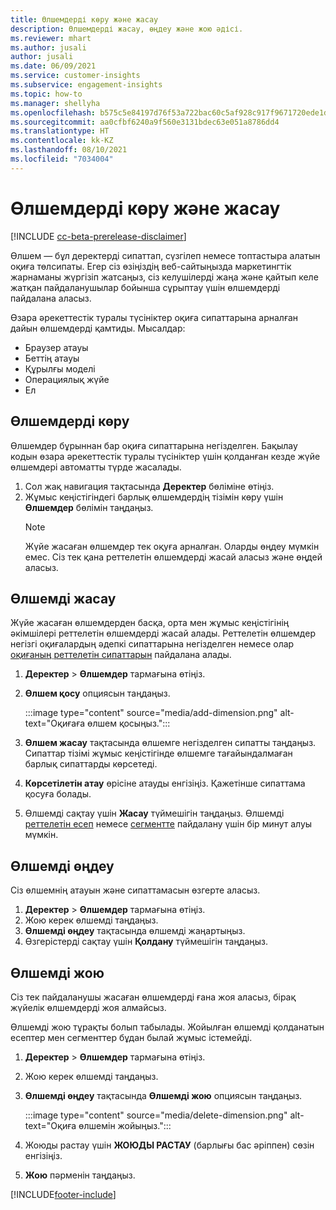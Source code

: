 ```yaml
---
title: Өлшемдерді көру және жасау
description: Өлшемдерді жасау, өңдеу және жою әдісі.
ms.reviewer: mhart
ms.author: jusali
author: jusali
ms.date: 06/09/2021
ms.service: customer-insights
ms.subservice: engagement-insights
ms.topic: how-to
ms.manager: shellyha
ms.openlocfilehash: b575c5e84197d76f53a722bac60c5af928c917f9671720ede1de38c4a7478be4
ms.sourcegitcommit: aa0cfbf6240a9f560e3131bdec63e051a8786dd4
ms.translationtype: HT
ms.contentlocale: kk-KZ
ms.lasthandoff: 08/10/2021
ms.locfileid: "7034004"
---
```

# <a name="view-and-create-dimensions"></a>Өлшемдерді көру және жасау

[!INCLUDE [cc-beta-prerelease-disclaimer](includes/cc-beta-prerelease-disclaimer.md)]

Өлшем — бұл деректерді сипаттап, сүзгілеп немесе топтастыра алатын оқиға төлсипаты. Егер сіз өзіңіздің веб-сайтыңызда маркетингтік жарнаманы жүргізіп жатсаңыз, сіз келушілерді жаңа және қайтып келе жатқан пайдаланушылар бойынша сұрыптау үшін өлшемдерді пайдалана аласыз.  

Өзара әрекеттестік туралы түсініктер оқиға сипаттарына арналған дайын өлшемдерді қамтиды. Мысалдар:

- Браузер атауы
- Беттің атауы
- Құрылғы моделі
- Операциялық жүйе
- Ел

## <a name="view-dimensions"></a>Өлшемдерді көру

Өлшемдер бұрыннан бар оқиға сипаттарына негізделген. Бақылау кодын өзара әрекеттестік туралы түсініктер үшін қолданған кезде жүйе өлшемдері автоматты түрде жасалады.

1. Сол жақ навигация тақтасында **Деректер** бөліміне өтіңіз. 
1. Жұмыс кеңістігіндегі барлық өлшемдердің тізімін көру үшін **Өлшемдер** бөлімін таңдаңыз. 
   > [!NOTE]
   > Жүйе жасаған өлшемдер тек оқуға арналған. Оларды өңдеу мүмкін емес. Сіз тек қана реттелетін өлшемдерді жасай аласыз және өңдей аласыз.

## <a name="create-a-dimension"></a>Өлшемді жасау

Жүйе жасаған өлшемдерден басқа, орта мен жұмыс кеңістігінің әкімшілері реттелетін өлшемдерді жасай алады. Реттелетін өлшемдер негізгі оқиғалардың әдепкі сипаттарына негізделген немесе олар [оқиғаның реттелетін сипаттарын](advanced-SDK-implementation.md) пайдалана алады.

1. **Деректер** > **Өлшемдер** тармағына өтіңіз.
1. **Өлшем қосу** опциясын таңдаңыз.

   :::image type="content" source="media/add-dimension.png" alt-text="Оқиғаға өлшем қосыңыз.":::

1. **Өлшем жасау** тақтасында өлшемге негізделген сипатты таңдаңыз. Сипаттар тізімі жұмыс кеңістігінде өлшемге тағайындалмаған барлық сипаттарды көрсетеді.
1. **Көрсетілетін атау** өрісіне атауды енгізіңіз. Қажетінше сипаттама қосуға болады.
1. Өлшемді сақтау үшін **Жасау** түймешігін таңдаңыз. Өлшемді [реттелетін есеп](custom-reports.md) немесе [сегментте](segments.md) пайдалану үшін бір минут алуы мүмкін. 

## <a name="edit-a-dimension"></a>Өлшемді өңдеу

Сіз өлшемнің атауын және сипаттамасын өзгерте аласыз.

1. **Деректер** > **Өлшемдер** тармағына өтіңіз.
1. Жою керек өлшемді таңдаңыз.
1. **Өлшемді өңдеу** тақтасында өлшемді жаңартыңыз.
1. Өзгерістерді сақтау үшін **Қолдану** түймешігін таңдаңыз.

## <a name="delete-a-dimension"></a>Өлшемді жою

Сіз тек пайдаланушы жасаған өлшемдерді ғана жоя аласыз, бірақ жүйелік өлшемдерді жоя алмайсыз.

Өлшемді жою тұрақты болып табылады. Жойылған өлшемді қолданатын есептер мен сегменттер бұдан былай жұмыс істемейді. 

1. **Деректер** > **Өлшемдер** тармағына өтіңіз.
1. Жою керек өлшемді таңдаңыз.
1. **Өлшемді өңдеу** тақтасында **Өлшемді жою** опциясын таңдаңыз.

   :::image type="content" source="media/delete-dimension.png" alt-text="Оқиға өлшемін жойыңыз.":::

1. Жоюды растау үшін **ЖОЮДЫ РАСТАУ** (барлығы бас әріппен) сөзін енгізіңіз. 
1. **Жою** пәрменін таңдаңыз.

[!INCLUDE[footer-include](../includes/footer-banner.md)]
